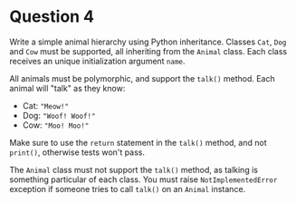 # Question 4

Write a simple animal hierarchy using Python inheritance. Classes `Cat`, `Dog` and `Cow`
must be supported, all inheriting from the `Animal` class. Each class receives
an unique initialization argument `name`.

All animals must be polymorphic, and support the `talk()` method. Each animal
will "talk" as they know:
- Cat: `"Meow!"`
- Dog: `"Woof! Woof!"`
- Cow: `"Moo! Moo!"`

Make sure to use the `return` statement in the `talk()` method, and not `print()`, otherwise
tests won't pass.

The `Animal` class must not support the `talk()` method, as talking is something
particular of each class. You must raise `NotImplementedError` exception if
someone tries to call `talk()` on an `Animal` instance.
